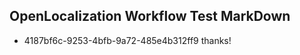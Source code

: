 ## OpenLocalization Workflow Test MarkDown
* 4187bf6c-9253-4bfb-9a72-485e4b312ff9 thanks!

<!--HONumber=Jul16_HO3-->


